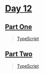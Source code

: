 
# [Day 12](https://adventofcode.com/2023/day/12)

## [Part One](https://adventofcode.com/2023/day/12#part1)

> [TypeScript](/typescript/2023/12/src/p1.ts)

## [Part Two](https://adventofcode.com/2023/day/12#part2)

> [TypeScript](/typescript/2023/12/src/p2.ts)
